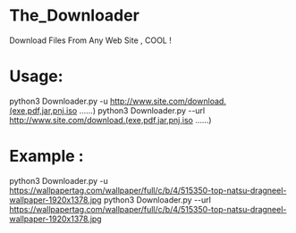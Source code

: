 # The_Downloader
Download Files From Any Web Site , COOL !

# Usage:

python3 Downloader.py -u http://www.site.com/download.(exe,pdf,jar,pnj,iso ......)
python3 Downloader.py --url http://www.site.com/download.(exe,pdf,jar,pnj,iso ......)

# Example :
	
python3 Downloader.py -u https://wallpapertag.com/wallpaper/full/c/b/4/515350-top-natsu-dragneel-wallpaper-1920x1378.jpg
python3 Downloader.py --url https://wallpapertag.com/wallpaper/full/c/b/4/515350-top-natsu-dragneel-wallpaper-1920x1378.jpg
